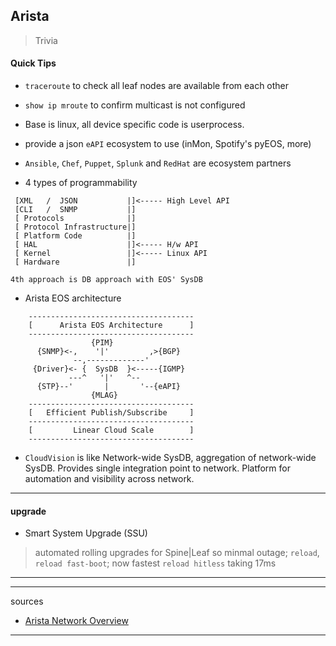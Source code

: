 
## Arista

> Trivia

#### Quick Tips

* `traceroute` to check all leaf nodes are available from each other

* `show ip mroute` to confirm multicast is not configured

* Base is linux, all device specific code is userprocess.

* provide a json `eAPI` ecosystem to use (inMon, Spotify's pyEOS, more)

* `Ansible`, `Chef`, `Puppet`, `Splunk` and `RedHat` are ecosystem partners

* 4 types of programmability

```
 [XML   /  JSON           |]<----- High Level API
 [CLI   /  SNMP           |]
 [ Protocols              |]
 [ Protocol Infrastructure|]
 [ Platform Code          |]
 [ HAL                    |]<----- H/w API
 [ Kernel                 |]<----- Linux API
 [ Hardware               |]

4th approach is DB approach with EOS' SysDB

```

* Arista EOS architecture

```
    -------------------------------------
    [      Arista EOS Architecture      ]
    -------------------------------------
                  {PIM}
      {SNMP}<-,    '|'         ,>{BGP}
              --,-------------'
     {Driver}<- {  SysDB  }<-----{IGMP}
             ---^   '|'   ^--
      {STP}--'       |       '--{eAPI}
                  {MLAG}
    -------------------------------------
    [   Efficient Publish/Subscribe     ]
    -------------------------------------
    [         Linear Cloud Scale        ]
    -------------------------------------
```

* `CloudVision` is like Network-wide SysDB, aggregation of network-wide SysDB. Provides single integration point to network. Platform for automation and visibility across network.

---

#### upgrade

* Smart System Upgrade (SSU)
> automated rolling upgrades for Spine|Leaf
> so minmal outage; `reload`, `reload fast-boot`; now fastest `reload hitless` taking 17ms

---
---

sources

* [Arista Network Overview](https://www.youtube.com/watch?v=dcrrQCzzWUs)

---
